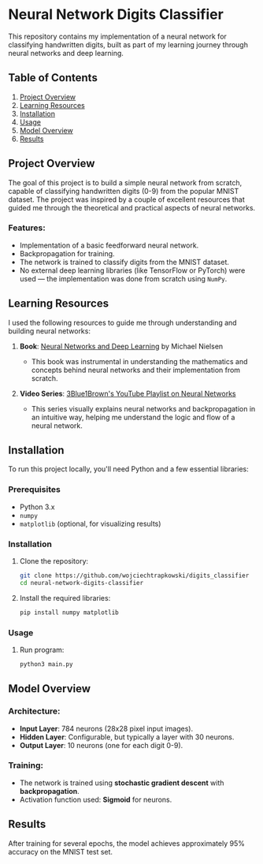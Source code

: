 # Neural Network Digits Classifier

This repository contains my implementation of a neural network for classifying handwritten digits, built as part of my learning journey through neural networks and deep learning.

## Table of Contents

1. [Project Overview](#project-overview)
2. [Learning Resources](#learning-resources)
3. [Installation](#installation)
4. [Usage](#usage)
5. [Model Overview](#model-overview)
6. [Results](#results)

## Project Overview

The goal of this project is to build a simple neural network from scratch, capable of classifying handwritten digits (0-9) from the popular MNIST dataset. The project was inspired by a couple of excellent resources that guided me through the theoretical and practical aspects of neural networks.

### Features:
- Implementation of a basic feedforward neural network.
- Backpropagation for training.
- The network is trained to classify digits from the MNIST dataset.
- No external deep learning libraries (like TensorFlow or PyTorch) were used — the implementation was done from scratch using `NumPy`.

## Learning Resources

I used the following resources to guide me through understanding and building neural networks:

1. **Book**: [Neural Networks and Deep Learning](http://neuralnetworksanddeeplearning.com/) by Michael Nielsen
   - This book was instrumental in understanding the mathematics and concepts behind neural networks and their implementation from scratch.

2. **Video Series**: [3Blue1Brown's YouTube Playlist on Neural Networks](https://www.youtube.com/watch?v=aircAruvnKk&list=PLZHQObOWTQDNU6R1_67000Dx_ZCJB-3pi&index=1)
   - This series visually explains neural networks and backpropagation in an intuitive way, helping me understand the logic and flow of a neural network.

## Installation

To run this project locally, you'll need Python and a few essential libraries:

### Prerequisites
- Python 3.x
- `numpy`
- `matplotlib` (optional, for visualizing results)

### Installation
1. Clone the repository:
    ```bash
    git clone https://github.com/wojciechtrapkowski/digits_classifier
    cd neural-network-digits-classifier
    ```

2. Install the required libraries:
    ```bash
    pip install numpy matplotlib
    ```

### Usage

1. Run program:
    ```python
    python3 main.py
    ```

## Model Overview

### Architecture:
- **Input Layer**: 784 neurons (28x28 pixel input images).
- **Hidden Layer**: Configurable, but typically a layer with 30 neurons.
- **Output Layer**: 10 neurons (one for each digit 0-9).

### Training:
- The network is trained using **stochastic gradient descent** with **backpropagation**.
- Activation function used: **Sigmoid** for neurons.

## Results

After training for several epochs, the model achieves approximately 95% accuracy on the MNIST test set.